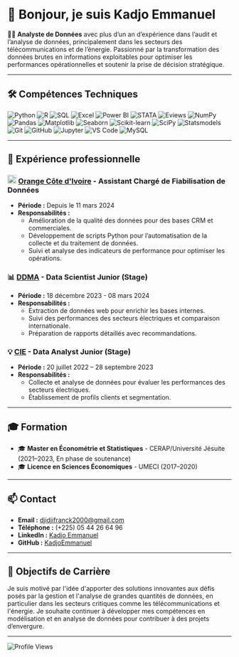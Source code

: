 # 👋 Bonjour, je suis **Kadjo Emmanuel**

👨‍💻 **Analyste de Données** avec plus d’un an d’expérience dans l’audit et l’analyse de données, principalement dans les secteurs des télécommunications et de l’énergie. Passionné par la transformation des données brutes en informations exploitables pour optimiser les performances opérationnelles et soutenir la prise de décision stratégique.

---

## 🛠 Compétences Techniques

![Python](https://img.shields.io/badge/Python-3670A0?style=for-the-badge&logo=python&logoColor=ffdd54)
![R](https://img.shields.io/badge/R-276DC3?style=for-the-badge&logo=r&logoColor=white)
![SQL](https://img.shields.io/badge/SQL-000000?style=for-the-badge&logo=postgresql&logoColor=white)
![Excel](https://img.shields.io/badge/Microsoft_Excel-217346?style=for-the-badge&logo=microsoft-excel&logoColor=white)
![Power BI](https://img.shields.io/badge/PowerBI-F2C811?style=for-the-badge&logo=powerbi&logoColor=black)
![STATA](https://img.shields.io/badge/STATA-1F77B4?style=for-the-badge&logo=stata&logoColor=white)
![Eviews](https://img.shields.io/badge/EViews-003366?style=for-the-badge&logo=none&logoColor=white)
![NumPy](https://img.shields.io/badge/NumPy-013243?style=for-the-badge&logo=numpy&logoColor=white)
![Pandas](https://img.shields.io/badge/Pandas-150458?style=for-the-badge&logo=pandas&logoColor=white)
![Matplotlib](https://img.shields.io/badge/Matplotlib-013243?style=for-the-badge&logo=matplotlib&logoColor=white)
![Seaborn](https://img.shields.io/badge/Seaborn-3776AB?style=for-the-badge&logo=python&logoColor=white)
![Scikit-learn](https://img.shields.io/badge/Scikit--learn-F7931E?style=for-the-badge&logo=scikit-learn&logoColor=white)
![SciPy](https://img.shields.io/badge/SciPy-8CAAE6?style=for-the-badge&logo=scipy&logoColor=white)
![Statsmodels](https://img.shields.io/badge/Statsmodels-0082C9?style=for-the-badge&logo=python&logoColor=white)
![Git](https://img.shields.io/badge/Git-000000?style=for-the-badge&logo=git&logoColor=white)
![GitHub](https://img.shields.io/badge/GitHub-181717?style=for-the-badge&logo=github&logoColor=white)
![Jupyter](https://img.shields.io/badge/Jupyter-F37626?style=for-the-badge&logo=jupyter&logoColor=white)
![VS Code](https://img.shields.io/badge/VS%20Code-007ACC?style=for-the-badge&logo=visual%20studio%20code&logoColor=white)
![MySQL](https://img.shields.io/badge/MySQL-316192?style=for-the-badge&logo=mysql&logoColor=white)

---

## 🌟 Expérience professionnelle

### <a  href="https://img.shields.io/badge/MySQL-316192?style=for-the-badge&logo=mysql&logoColor=white" target="_blank"><img src="https://pbs.twimg.com/profile_images/1690350446601175041/9ewlpl4u_400x400.png" style="height:20px"></a> [Orange Côte d'Ivoire](https://www.orange.ci/) - Assistant Chargé de Fiabilisation de Données
- **Période :** Depuis le 11 mars 2024
- **Responsabilités :**
  - Amélioration de la qualité des données pour des bases CRM et commerciales.
  - Développement de scripts Python pour l’automatisation de la collecte et du traitement de données.
  - Suivi et analyse des indicateurs de performance pour optimiser les opérations.

### 📊 [DDMA](https://www.ddma.org/) - Data Scientist Junior (Stage)
- **Période :** 18 décembre 2023 - 08 mars 2024
- **Responsabilités :**
  - Extraction de données web pour enrichir les bases internes.
  - Suivi des performances des secteurs électriques et comparaison internationale.
  - Préparation de rapports détaillés avec recommandations.

### 💡 [CIE](https://www.cie.ci/) - Data Analyst Junior (Stage)
- **Période :** 20 juillet 2022 – 28 septembre 2023
- **Responsabilités :**
  - Collecte et analyse de données pour évaluer les performances des secteurs électriques.
  - Établissement de profils clients et segmentation.

---

## 🎓 Formation

- 🎓 **Master en Économétrie et Statistiques** - CERAP/Université Jésuite (2021–2023, En phase de soutenance)
- 🎓 **Licence en Sciences Économiques** - UMECI (2017–2020)

---

## 📫 Contact

- **Email :** [djidjifranck2000@gmail.com](mailto:djidjifranck2000@gmail.com)
- **Téléphone :** (+225) 05 44 26 64 96
- **LinkedIn :** [Kadjo Emmanuel](www.linkedin.com/in/franck-emmanuel-djidji-kadjo-1a4601156)
- **GitHub :** [KadjoEmmanuel](https://github.com/FranckKD)

---

## 🌱 Objectifs de Carrière

Je suis motivé par l'idée d'apporter des solutions innovantes aux défis posés par la gestion et l'analyse de grandes quantités de données, en particulier dans les secteurs critiques comme les télécommunications et l'énergie. Je souhaite continuer à développer mes compétences en modélisation et en analyse de données pour contribuer à des projets d’envergure.

---

![Profile Views](https://komarev.com/ghpvc/?username=KadjoEmmanuel&style=flat-square)
